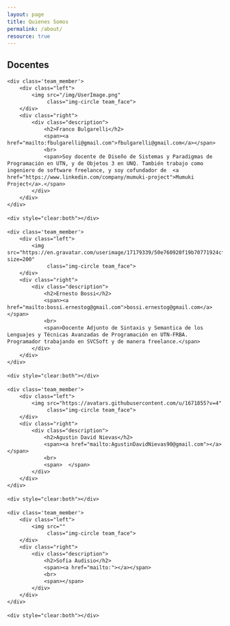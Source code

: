 ```yaml
---
layout: page
title: Quienes Somos
permalink: /about/
resource: true
---
```


## Docentes

<style>
    .team_member {
        width: 100%;
        margin-top: 50px;
        margin-bottom: 50px;
    }

    .team_member .left {
        float: left;
        width: 15%;
        padding-left: 0px;
    }

    .team_member .left img {
        display: block;
        margin: 0 auto;
        margin-top: 15px;
    }

    .team_member .right img {

    }

    .team_member .right {
        float: right;
        padding-right: 3px;
        padding-left: 20px;
        width: 85%;
    }

    .team_face {
        margin-bottom: 10px;
        width: 100px;
    }

    .description {
        font-family: "Open Sans", Arial;
        font-size: 12px;
        text-align: left;
    }

</style>


<div class='team'>

    <div class='team_member'>
        <div class="left">
            <img src="/img/UserImage.png"
                 class="img-circle team_face">
        </div>
        <div class="right">
            <div class="description">
                <h2>Franco Bulgarelli</h2>
                <span><a href="mailto:fbulgarelli@gmail.com">fbulgarelli@gmail.com</a></span>
                <br>
                <span>Soy docente de Diseño de Sistemas y Paradigmas de Programación en UTN, y de Objetos 3 en UNQ. También trabajo como ingeniero de software freelance, y soy cofundador de  <a href="https://www.linkedin.com/company/mumuki-project">Mumuki Project</a>.</span>
            </div>
        </div>
    </div>
    
    <div style="clear:both"></div>

    <div class='team_member'>
        <div class="left">
            <img src="https://en.gravatar.com/userimage/17179339/50e760920f19b70771924cfe73b17d26.jpg?size=200"
                 class="img-circle team_face">
        </div>
        <div class="right">
            <div class="description">
                <h2>Ernesto Bossi</h2>
                <span><a href="mailto:bossi.ernestog@gmail.com">bossi.ernestog@gmail.com</a></span>
                <br>
                <span>Docente Adjunto de Sintaxis y Semantica de los Lenguajes y Técnicas Avanzadas de Programación en UTN-FRBA. Programador trabajando en SVCSoft y de manera freelance.</span>
            </div>
        </div>
    </div>
    
    <div style="clear:both"></div>

    <div class='team_member'>
        <div class="left">
            <img src="https://avatars.githubusercontent.com/u/1671855?v=4"
                 class="img-circle team_face">
        </div>
        <div class="right">
            <div class="description">
                <h2>Agustin David Nievas</h2>
                <span><a href="mailto:AgustinDavidNievas90@gmail.com"></a></span>
                <br>
                <span>  </span>
            </div>
        </div>
    </div>
    
    <div style="clear:both"></div>

    <div class='team_member'>
        <div class="left">
            <img src=""
                 class="img-circle team_face">
        </div>
        <div class="right">
            <div class="description">
                <h2>Sofia Audisio</h2>
                <span><a href="mailto:"></a></span>
                <br>
                <span></span>
            </div>
        </div>
    </div>

    <div style="clear:both"></div>
    
</div>
